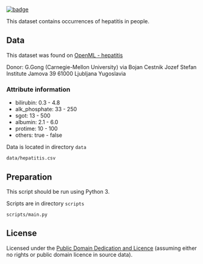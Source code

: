 <a href="https://datahub.io/core/hepatitis"><img src="https://badgen.net/badge/icon/View%20on%20datahub.io/orange?icon=https://datahub.io/datahub-cube-badge-icon.svg&label&scale=1.25)" alt="badge" /></a>

This dataset contains occurrences of hepatitis in people. 

## Data

This dataset was found on [OpenML - hepatitis](https://www.openml.org/d/55)

Donor: G.Gong (Carnegie-Mellon University) via Bojan Cestnik Jozef Stefan Institute Jamova 39 61000 Ljubljana Yugoslavia

### Attribute information

* bilirubin: 0.3 - 4.8
* alk_phosphate: 33 - 250
* sgot: 13 - 500
* albumin: 2.1 - 6.0
* protime: 10 - 100
* others: true - false

Data is located in directory `data`

`data/hepatitis.csv`

## Preparation

This script should be run using Python 3.

Scripts are in directory `scripts`

`scripts/main.py`

## License
Licensed under the [Public Domain Dedication and Licence][pddl] (assuming
either no rights or public domain licence in source data).

[pddl]: http://opendatacommons.org/licenses/pddl/1.0/